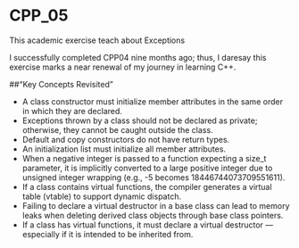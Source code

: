 # CPP_05

This academic exercise teach about Exceptions

I successfully completed CPP04 nine months ago; thus, I daresay this exercise marks a near renewal of my journey in learning C++.

##“Key Concepts Revisited”

+ A class constructor must initialize member attributes in the same order in which they are declared.
+ Exceptions thrown by a class should not be declared as private; otherwise, they cannot be caught outside the class.
+ Default and copy constructors do not have return types.
+ An initialization list must initialize all member attributes.
+ When a negative integer is passed to a function expecting a size_t parameter, it is implicitly converted to a large positive integer due to unsigned integer wrapping (e.g., -5 becomes 18446744073709551611).
+ If a class contains virtual functions, the compiler generates a virtual table (vtable) to support dynamic dispatch.
+ Failing to declare a virtual destructor in a base class can lead to memory leaks when deleting derived class objects through base class pointers.
+ If a class has virtual functions, it must declare a virtual destructor — especially if it is intended to be inherited from.
